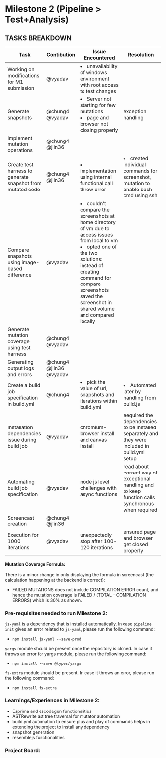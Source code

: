 # Milestone 2 (Pipeline > Test+Analysis)

## TASKS BREAKDOWN
| Task | Contibution| Issue Encountered | Resolution |
| --- | --- | --- | --- |
| Working on modifications for M1 submission | @vyadav | <li>unavailability of windows environment with root access to test changes</li> |  |
| Generate snapshots | @chung4 @vyadav | <li>Server not starting for few mutations</li><li>page and browser not closing properly</li> | exception handling |
| Implement mutation operations | @chung4 @jlin36 | |  |
| Create test harness to generate snapshot from mutated code  | @chung4 @jlin36 | <li>implementation using internal functional call threw error</li> | <li>created individual commands for screenshot, mutation to enable bash cmd using ssh</li> |
| Compare snapshots using image-based difference  | @vyadav | <li>couldn't compare the screenshots at home directory of vm due to access issues from local to vm</li><li>opted one of the two solutions: instead of creating command for compare screenshots saved the screenshot in shared volume and compared locally</li> |  |
| Generate mutation coverage using test harness | @chung4 @vyadav |  |  |
| Generating output logs and errors  | @chung4 @jlin36 @vyadav |  |  |
| Create a build job specification in build.yml | @chung4 | <li>pick the value of url, snapshots and iterations within build.yml </li> | <li>Automated later by handling from build.js</li> |
| Installation dependencies issue during build job | @vyadav | chromium-browser install and canvas install | eequired the dependencies to be installed separately and they were included in build.yml setup |
| Automating build job specification | @vyadav | node js level challenges with async functions | read about correct way of exceptional handling and to keep function calls synchronous when required |
| Screencast creation | @chung4 @jlin36 | | |
| Execution for 1000 iterations | @vyadav | unexpectedly stop after 100-120 iterations | ensured page and browser get closed properly |


#### Mutation Coverage Formula:
There is a minor change in only displaying the formula in screencast (the calculation happening at the backend is correct):
- FAILED MUTATIONS does not include COMPILATION ERROR count, and hence the mutation coverage is FAILED / (TOTAL - COMPILATION ERRORS) which is 30% as shown.

### Pre-requisites needed to run Milestone 2:
`js-yaml` is a dependency that is installed automatically. In case `pipeline init` gives an error related to `js-yaml`, please run the following command:
- `npm install js-yaml --save-prod`

 `yargs` module should be present once the repository is cloned. In case it throws an error for yargs module, please run the following command:
 - `npm install --save @types/yargs`
 
 `fs-extra` module should be present. In case it throws an error, please run the following command:
 - `npm install fs-extra`

### Learnings/Experiences in Milestone 2:
- Esprima and escodegen functionalities 
- ASTRewrite ast tree traversal for mutator automation
- build.yml automation to ensure plus and play of commands helps in extending the project to install any dependency
- snapshot generation 
- resemblejs functionalities


### Project Board:
